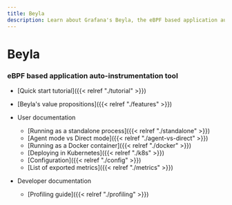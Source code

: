 ```yaml
---
title: Beyla
description: Learn about Grafana's Beyla, the eBPF based application auto-instrumentation tool.
---
```


# Beyla 

### eBPF based application auto-instrumentation tool

* [Quick start tutorial]({{< relref "./tutorial" >}})
* [Beyla's value propositions]({{< relref "./features" >}})

* User documentation
  * [Running as a standalone process]({{< relref "./standalone" >}})
  * [Agent mode vs Direct mode]({{< relref "./agent-vs-direct" >}})
  * [Running as a Docker container]({{< relref "./docker" >}})
  * [Deploying in Kubernetes]({{< relref "./k8s" >}})
  * [Configuration]({{< relref "./config" >}})
  * [List of exported metrics]({{< relref "./metrics" >}})

* Developer documentation
  * [Profiling guide]({{< relref "./profiling" >}})
